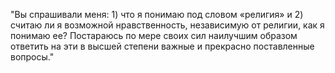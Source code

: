 <!--2016-10-08 18:11:01-->
"Вы спрашивали меня: 1) что я понимаю под словом «религия» и 2) считаю ли я возможной нравственность, независимую от религии, как я понимаю ее?
Постараюсь по мере своих сил наилучшим образом ответить на эти в высшей степени важные и прекрасно поставленные вопросы."